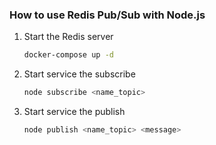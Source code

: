 ### How to use Redis Pub/Sub with Node.js
1. Start the Redis server
    ```bash
    docker-compose up -d
    ```
2. Start service the subscribe
    ```bash
    node subscribe <name_topic>
    ```
3. Start service the publish
    ```bash
    node publish <name_topic> <message>
    ```